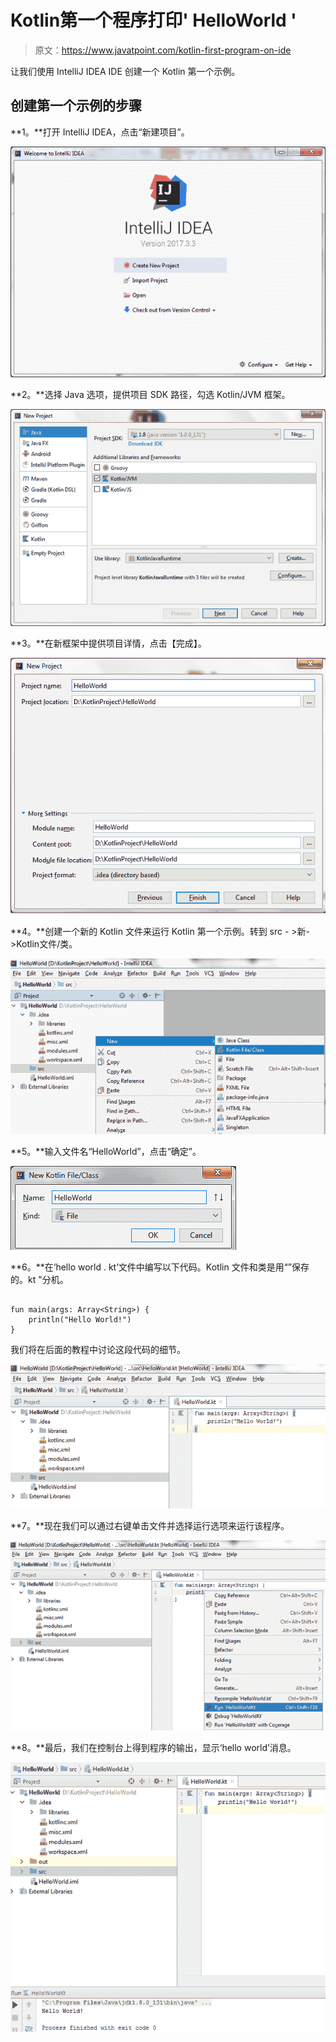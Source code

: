 # Kotlin第一个程序打印' HelloWorld '

> 原文：<https://www.javatpoint.com/kotlin-first-program-on-ide>

让我们使用 IntelliJ IDEA IDE 创建一个 Kotlin 第一个示例。

## 创建第一个示例的步骤

**1。**打开 IntelliJ IDEA，点击“新建项目”。

![Kotlin First Program IDE](img/e76a3ac4f76acc0ae432171f9b9c5971.png)

**2。**选择 Java 选项，提供项目 SDK 路径，勾选 Kotlin/JVM 框架。

![Kotlin First Program IDE 1](img/115500c1bbb0fcdda8bde5d3cc900335.png)

**3。**在新框架中提供项目详情，点击【完成】。

![Kotlin First Program IDE 2](img/8f6d70655857172cbbc5cd30e233c78c.png)

**4。**创建一个新的 Kotlin 文件来运行 Kotlin 第一个示例。转到 src - >新- >Kotlin文件/类。

![Kotlin First Program IDE 3](img/c4675cb56fbc99e40eefd9772ef38b1a.png)

**5。**输入文件名“HelloWorld”，点击“确定”。

![Kotlin First Program IDE 4](img/521c19b3c2b5278eb2b4940f26321a5c.png)

**6。**在‘hello world . kt’文件中编写以下代码。Kotlin 文件和类是用“”保存的。kt "分机。

```

fun main(args: Array<String>) {
    println("Hello World!")
}

```

我们将在后面的教程中讨论这段代码的细节。

![Kotlin First Program IDE 5](img/60ed22e4fff88d457da4603d74284295.png)

**7。**现在我们可以通过右键单击文件并选择运行选项来运行该程序。

![Kotlin First Program IDE 6](img/8af9e91cf3aeb48c35d9c9eba61556b0.png)

**8。**最后，我们在控制台上得到程序的输出，显示‘hello world’消息。

![Kotlin First Program IDE 7](img/9046d7aedc1eb1780644a9f259dce508.png)
